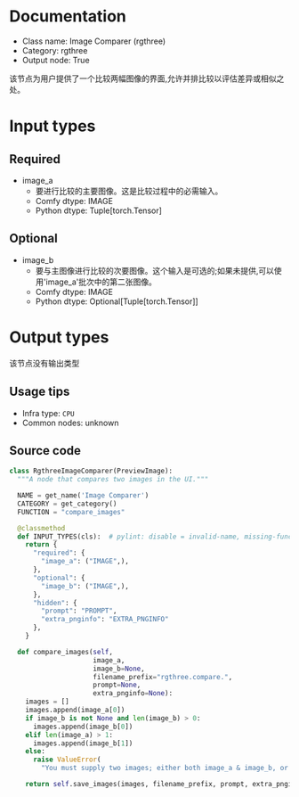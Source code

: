 
# Documentation
- Class name: Image Comparer (rgthree)
- Category: rgthree
- Output node: True

该节点为用户提供了一个比较两幅图像的界面,允许并排比较以评估差异或相似之处。

# Input types
## Required
- image_a
    - 要进行比较的主要图像。这是比较过程中的必需输入。
    - Comfy dtype: IMAGE
    - Python dtype: Tuple[torch.Tensor]
## Optional
- image_b
    - 要与主图像进行比较的次要图像。这个输入是可选的;如果未提供,可以使用'image_a'批次中的第二张图像。
    - Comfy dtype: IMAGE
    - Python dtype: Optional[Tuple[torch.Tensor]]

# Output types
该节点没有输出类型


## Usage tips
- Infra type: `CPU`
- Common nodes: unknown


## Source code
```python
class RgthreeImageComparer(PreviewImage):
  """A node that compares two images in the UI."""

  NAME = get_name('Image Comparer')
  CATEGORY = get_category()
  FUNCTION = "compare_images"

  @classmethod
  def INPUT_TYPES(cls):  # pylint: disable = invalid-name, missing-function-docstring
    return {
      "required": {
        "image_a": ("IMAGE",),
      },
      "optional": {
        "image_b": ("IMAGE",),
      },
      "hidden": {
        "prompt": "PROMPT",
        "extra_pnginfo": "EXTRA_PNGINFO"
      },
    }

  def compare_images(self,
                     image_a,
                     image_b=None,
                     filename_prefix="rgthree.compare.",
                     prompt=None,
                     extra_pnginfo=None):
    images = []
    images.append(image_a[0])
    if image_b is not None and len(image_b) > 0:
      images.append(image_b[0])
    elif len(image_a) > 1:
      images.append(image_b[1])
    else:
      raise ValueError(
        "You must supply two images; either both image_a & image_b, or two batch images in image_a")

    return self.save_images(images, filename_prefix, prompt, extra_pnginfo)

```
